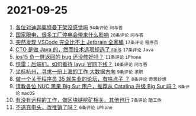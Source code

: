 # 2021-09-25

1. [各位对迪迦奥特曼下架没感觉吗](https://www.v2ex.com/t/804074) `94条评论` `问与答`
1. [国家限电，很多工厂停电会带来什么影响](https://www.v2ex.com/t/804073) `20条评论` `问与答`
1. [突然发现 VSCode 完全比不上 Jetbrain 全家桶](https://www.v2ex.com/t/804121) `17条评论` `程序员`
1. [CTO 是做 Java 的，然而技术选项却选了 rails](https://www.v2ex.com/t/804097) `17条评论` `Java`
1. [ios15 负一屏返回的 bug 还没修好吗？](https://www.v2ex.com/t/804092) `11条评论` `iPhone`
1. [惊雷：后端们，如何看待 layui 官网下线？](https://www.v2ex.com/t/804075) `10条评论` `问与答`
1. [坐标杭州，寻求一份上海的工作 大数据方向](https://www.v2ex.com/t/804084) `9条评论` `求职`
1. [做一个关于程序员 35 就失业的论坛，有啥点子 ？](https://www.v2ex.com/t/804116) `8条评论` `奇思妙想`
1. [请教各位 NUC 黑果 Big Sur 用户，推荐从 Catalina 升级 Big Sur 吗？](https://www.v2ex.com/t/804083) `8条评论` `macOS`
1. [有没有远程的工作，做区块链挖矿相关，其他也行](https://www.v2ex.com/t/804090) `7条评论` `酷工作`
1. [不送充电头，改推销了吗？](https://www.v2ex.com/t/804095) `6条评论` `iPhone`
